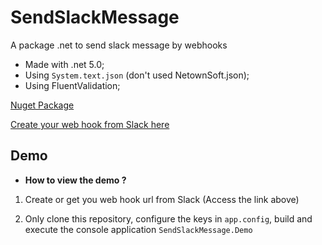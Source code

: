 # SendSlackMessage

A package .net to send slack message by webhooks

- Made with .net 5.0;
- Using `System.text.json` (don't used NetownSoft.json);
- Using FluentValidation;

[Nuget Package](https://www.nuget.org/packages/SendSlackMessage/)

[Create your web hook from Slack here](https://my.slack.com/services/new/incoming-webhook/)

## Demo

- **How to view the demo ?**

1. Create or get you web hook url from Slack (Access the link above)

2. Only clone this repository, configure the keys in `app.config`, build and execute the console application `SendSlackMessage.Demo`
